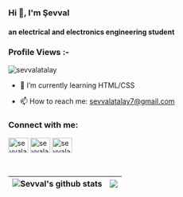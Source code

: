 ### Hi 👋, I'm Şevval
#### an electrical and electronics engineering student

<p align="right"> <h3>Profile Views :-</h3> <img src="https://komarev.com/ghpvc/?username=sevvalatalay&label=Profile%20views&color=red&style=flat-square"
    alt="sevvalatalay"/> 

- 🌱 I’m currently learning HTML/CSS

- 📫 How to reach me: sevvalatalay7@gmail.com


<h3 align="left">Connect with me:</h3>
<p align="left">

<a href="https://twitter.com/sevvalatalay7" target="blank"><img align="center" src="https://raw.githubusercontent.com/rahuldkjain/github-profile-readme-generator/master/src/images/icons/Social/twitter.svg" alt="sevvalatalay7" height="30" width="40" /></a>
<a href="https://www.linkedin.com/in/sevvalatalay/" target="blank"><img align="center" src="https://raw.githubusercontent.com/rahuldkjain/github-profile-readme-generator/master/src/images/icons/Social/linked-in-alt.svg" alt="sevvalatalay" height="30" width="40" /></a>
<a href="https://instagram.com/sevvalatalay7" target="blank"><img align="center" src="https://raw.githubusercontent.com/rahuldkjain/github-profile-readme-generator/master/src/images/icons/Social/instagram.svg" alt="sevvalatalay7" height="30" width="40" /></a>

</p>


</br>


| <img align="center" src="https://github-readme-stats.vercel.app/api/?username=sevvalatalay&show_icons=true&include_all_commits=true&theme=buefy&hide_border=true" alt="Sevval's github stats" /> | <img src="https://github-readme-stats.vercel.app/api/top-langs/?username=sevvalatalay&amp;layout=compact&amp;theme=buefy"/> |
| ------------- | ------------- |
 
